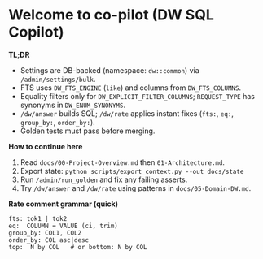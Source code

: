 # Welcome to co-pilot (DW SQL Copilot)

**TL;DR**
- Settings are DB-backed (namespace: `dw::common`) via `/admin/settings/bulk`.
- FTS uses `DW_FTS_ENGINE` (`like`) and columns from `DW_FTS_COLUMNS`.
- Equality filters only for `DW_EXPLICIT_FILTER_COLUMNS`; `REQUEST_TYPE` has synonyms in `DW_ENUM_SYNONYMS`.
- `/dw/answer` builds SQL; `/dw/rate` applies instant fixes (`fts:`, `eq:`, `group_by:`, `order_by:`).
- Golden tests must pass before merging.

**How to continue here**
1. Read `docs/00-Project-Overview.md` then `01-Architecture.md`.
2. Export state: `python scripts/export_context.py --out docs/state`
3. Run `/admin/run_golden` and fix any failing asserts.
4. Try `/dw/answer` and `/dw/rate` using patterns in `docs/05-Domain-DW.md`.

**Rate comment grammar (quick)**
```
fts: tok1 | tok2
eq:  COLUMN = VALUE (ci, trim)
group_by: COL1, COL2
order_by: COL asc|desc
top:  N by COL   # or bottom: N by COL
```
